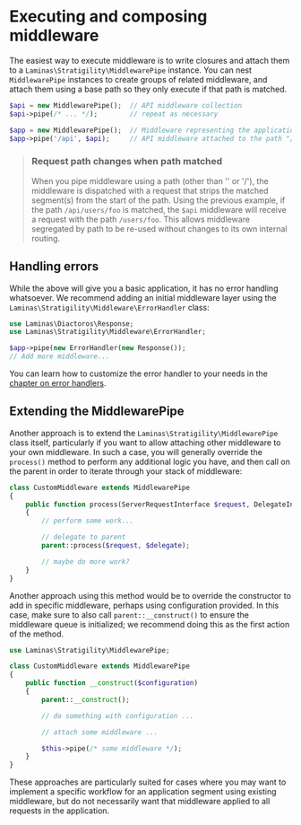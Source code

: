 # Executing and composing middleware

The easiest way to execute middleware is to write closures and attach them to a
`Laminas\Stratigility\MiddlewarePipe` instance. You can nest `MiddlewarePipe`
instances to create groups of related middleware, and attach them using a base
path so they only execute if that path is matched.

```php
$api = new MiddlewarePipe();  // API middleware collection
$api->pipe(/* ... */);        // repeat as necessary

$app = new MiddlewarePipe();  // Middleware representing the application
$app->pipe('/api', $api);     // API middleware attached to the path "/api"
```

> ### Request path changes when path matched
>
> When you pipe middleware using a path (other than '' or '/'), the middleware
> is dispatched with a request that strips the matched segment(s) from the start
> of the path. Using the previous example, if the path `/api/users/foo` is
> matched, the `$api` middleware will receive a request with the path
> `/users/foo`. This allows middleware segregated by path to be re-used without
> changes to its own internal routing.

## Handling errors

While the above will give you a basic application, it has no error handling
whatsoever. We recommend adding an initial middleware layer using the
`Laminas\Stratigility\Middleware\ErrorHandler` class:

```php
use Laminas\Diactoros\Response;
use Laminas\Stratigility\Middleware\ErrorHandler;

$app->pipe(new ErrorHandler(new Response());
// Add more middleware...
```

You can learn how to customize the error handler to your needs in the
[chapter on error handlers](error-handlers.md).

## Extending the MiddlewarePipe

Another approach is to extend the `Laminas\Stratigility\MiddlewarePipe` class
itself, particularly if you want to allow attaching other middleware to your
own middleware. In such a case, you will generally override the `process()`
method to perform any additional logic you have, and then call on the parent in
order to iterate through your stack of middleware:

```php
class CustomMiddleware extends MiddlewarePipe
{
    public function process(ServerRequestInterface $request, DelegateInterface $delegate)
    {
        // perform some work...

        // delegate to parent
        parent::process($request, $delegate);

        // maybe do more work?
    }
}
```

Another approach using this method would be to override the constructor to add
in specific middleware, perhaps using configuration provided. In this case,
make sure to also call `parent::__construct()` to ensure the middleware queue
is initialized; we recommend doing this as the first action of the method.

```php
use Laminas\Stratigility\MiddlewarePipe;

class CustomMiddleware extends MiddlewarePipe
{
    public function __construct($configuration)
    {
        parent::__construct();

        // do something with configuration ...

        // attach some middleware ...

        $this->pipe(/* some middleware */);
    }
}
```

These approaches are particularly suited for cases where you may want to
implement a specific workflow for an application segment using existing
middleware, but do not necessarily want that middleware applied to all requests
in the application.
